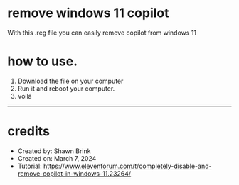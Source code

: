 # remove windows 11 copilot
With this .reg file you can easily remove copilot from windows 11

# how to use.
1. Download the file on your computer
2. Run it and reboot your computer.
3. voilá

-------------------

# credits
- Created by: Shawn Brink
- Created on: March 7, 2024
- Tutorial: https://www.elevenforum.com/t/completely-disable-and-remove-copilot-in-windows-11.23264/
